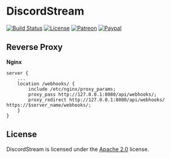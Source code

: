 # DiscordStream

[![Build Status](https://travis-ci.org/LXGaming/DiscordStream.svg?branch=master)](https://travis-ci.org/LXGaming/DiscordStream)
[![License](https://lxgaming.github.io/badges/License-Apache%202.0-blue.svg)](https://www.apache.org/licenses/LICENSE-2.0)
[![Patreon](https://lxgaming.github.io/badges/Patreon-donate-yellow.svg)](https://www.patreon.com/lxgaming)
[![Paypal](https://lxgaming.github.io/badges/Paypal-donate-yellow.svg)](https://www.paypal.com/cgi-bin/webscr?cmd=_s-xclick&hosted_button_id=CZUUA6LE7YS44&item_name=DiscordStream+(from+GitHub.com))

## Reverse Proxy

**Nginx**
```nginx
server {
    ...
    location /webhooks/ {
        include /etc/nginx/proxy_params;
        proxy_pass http://127.0.0.1:8080/api/webhooks/;
        proxy_redirect http://127.0.0.1:8080/api/webhooks/ https://$server_name/webhooks/;
    }
}
```

## License
DiscordStream is licensed under the [Apache 2.0](https://www.apache.org/licenses/LICENSE-2.0) license.